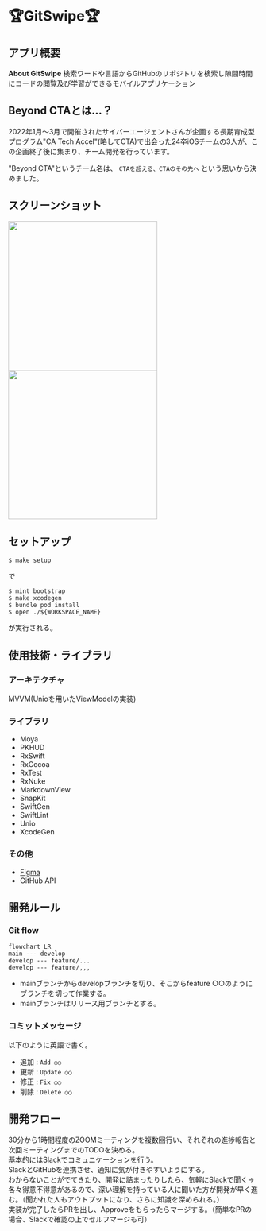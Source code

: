 # 🏆GitSwipe🏆
## アプリ概要
**About GitSwipe**
検索ワードや言語からGitHubのリポジトリを検索し隙間時間にコードの閲覧及び学習ができるモバイルアプリケーション

## Beyond CTAとは...？
2022年1月〜3月で開催されたサイバーエージェントさんが企画する長期育成型プログラム"CA Tech Accel"(略してCTA)で出会った24卒iOSチームの3人が、この企画終了後に集まり、チーム開発を行っています。

"Beyond CTA"というチーム名は、 `CTAを超える、CTAのその先へ` という思いから決めました。

## スクリーンショット
<img src=https://user-images.githubusercontent.com/83959618/165772034-dc30e5b4-e3e8-4bf5-8281-179929137e90.png
 width="300px"> 
<img src=https://user-images.githubusercontent.com/83959618/165772531-ad12ff94-286f-4191-9761-aaccb48cbda8.png
 width="300px"> 

## セットアップ
```
$ make setup
```  
で  
```
$ mint bootstrap
$ make xcodegen
$ bundle pod install
$ open ./${WORKSPACE_NAME}
```  
が実行される。

## 使用技術・ライブラリ
### アーキテクチャ  
MVVM(Unioを用いたViewModelの実装)
### ライブラリ
- Moya
- PKHUD
- RxSwift
- RxCocoa
- RxTest
- RxNuke
- MarkdownView
- SnapKit
- SwiftGen
- SwiftLint
- Unio
- XcodeGen
### その他
- [Figma](https://www.figma.com/file/sLbu3KNLdt6zdDQCIYymzu/GitSwipe-(Preview)?node-id=0%3A1)
- GitHub API

## 開発ルール
### Git flow
```mermaid
flowchart LR
main --- develop
develop --- feature/...
develop --- feature/,,,
```

- mainブランチからdevelopブランチを切り、そこからfeature ○○のようにブランチを切って作業する。
- mainブランチはリリース用ブランチとする。

### コミットメッセージ
以下のように英語で書く。

- 追加 : `Add ○○`
- 更新 : `Update ○○`
- 修正 : `Fix ○○`
- 削除 : `Delete ○○`

## 開発フロー
30分から1時間程度のZOOMミーティングを複数回行い、それぞれの進捗報告と次回ミーティングまでのTODOを決める。  
基本的にはSlackでコミュニケーションを行う。  
SlackとGitHubを連携させ、通知に気が付きやすいようにする。  
わからないことがでてきたり、開発に詰まったりしたら、気軽にSlackで聞く→各々得意不得意があるので、深い理解を持っている人に聞いた方が開発が早く進む。（聞かれた人もアウトプットになり、さらに知識を深められる。）  
実装が完了したらPRを出し、Approveをもらったらマージする。（簡単なPRの場合、Slackで確認の上でセルフマージも可）
